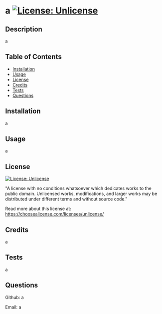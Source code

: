 # a [![License: Unlicense](https://img.shields.io/badge/license-Unlicense-blue.svg)](http://unlicense.org/)

## Description
  
a
  
## Table of Contents 
  
- [Installation](#installation)
- [Usage](#usage)
- [License](#license)
- [Credits](#credits)
- [Tests](#tests)
- [Questions](#questions)
  
## Installation
  
a
  
## Usage
  
a

## License 

[![License: Unlicense](https://img.shields.io/badge/license-Unlicense-blue.svg)](http://unlicense.org/) 

"A license with no conditions whatsoever which dedicates works to the public domain. Unlicensed works, modifications, and larger works may be distributed under different terms and without source code."

Read more about this license at: https://choosealicense.com/licenses/unlicense/

## Credits
  
a
 
## Tests
  
a

## Questions

Github: a

Email: a

